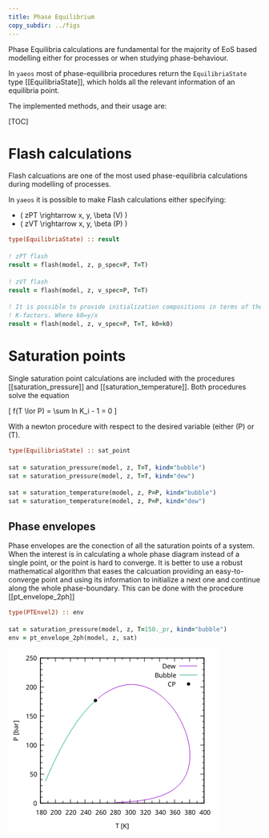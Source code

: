 ```yaml
---
title: Phase Equilibrium
copy_subdir: ../figs
---
```


Phase Equilibria calculations are fundamental for the majority of EoS based
modelling either for processes or when studying phase-behaviour.

In `yaeos` most of phase-equilibria procedures return the `EquilibriaState`
type [[EquilibriaState]], which holds all the relevant information of an
equilibria point.

The implemented methods, and their usage are:

[TOC]

# Flash calculations
Flash calcuations are one of the most used phase-equilibria calculations during
modelling of processes.

In `yaeos` it is possible to make Flash calculations either specifying:

- \( zPT \rightarrow x, y, \beta (V) \)
- \( zVT \rightarrow x, y, \beta (P) \)

```fortran
type(EquilibriaState) :: result

! zPT flash
result = flash(model, z, p_spec=P, T=T)

! zVT flash
result = flash(model, z, v_spec=P, T=T)

! It is possible to provide initialization compositions in terms of the
! K-factors. Where k0=y/x
result = flash(model, z, v_spec=P, T=T, k0=k0)
```

# Saturation points
Single saturation point calculations are included with the procedures
[[saturation_pressure]] and [[saturation_temperature]]. Both procedures solve
the equation

\[
f(T \lor P) = \sum ln K_i - 1 = 0
\]

With a newton procedure with respect to the desired variable (either \(P\) or
\(T\).

```fortran
type(EquilibriaState) :: sat_point

sat = saturation_pressure(model, z, T=T, kind="bubble")
sat = saturation_pressure(model, z, T=T, kind="dew")

sat = saturation_temperature(model, z, P=P, kind="bubble")
sat = saturation_temperature(model, z, P=P, kind="dew")
```

## Phase envelopes
Phase envelopes are the conection of all the saturation points of a system.
When the interest is in calculating a whole phase diagram instead of a single
point, or the point is hard to converge. It is better to use a robust
mathematical algorithm that eases the calcuation providing an easy-to-converge
point and using its information to initialize a next one and continue along the
whole phase-boundary. This can be done with the procedure [[pt_envelope_2ph]]

```fortran
type(PTEnvel2) :: env

sat = saturation_pressure(model, z, T=150._pr, kind="bubble")
env = pt_envelope_2ph(model, z, sat)
```

![PTEnvel2](../figs/PTEnvel2.png)